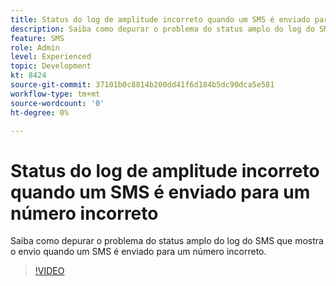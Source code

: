 ```yaml
---
title: Status do log de amplitude incorreto quando um SMS é enviado para um número incorreto
description: Saiba como depurar o problema do status amplo do log do SMS que mostra o envio quando um SMS é enviado para um número incorreto.
feature: SMS
role: Admin
level: Experienced
topic: Development
kt: 8424
source-git-commit: 37101b0c8814b200dd41f6d184b5dc90dca5e581
workflow-type: tm+mt
source-wordcount: '0'
ht-degree: 0%

---
```



# Status do log de amplitude incorreto quando um SMS é enviado para um número incorreto

Saiba como depurar o problema do status amplo do log do SMS que mostra o envio quando um SMS é enviado para um número incorreto.

>[!VIDEO](https://video.tv.adobe.com/v/335980?quality=12)
